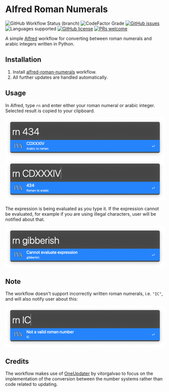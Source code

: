 # Alfred Roman Numerals

![GitHub Workflow Status (branch)](https://github.com/shmulvad/alfred-roman-numerals/workflows/CI/badge.svg)
![CodeFactor Grade](https://img.shields.io/codefactor/grade/github/shmulvad/alfred-roman-numerals)
[![GitHub issues](https://img.shields.io/github/issues/shmulvad/alfred-roman-numerals)][issues]
![Languages supported](https://img.shields.io/badge/python-3.6%20%7C%203.7%20%7C%203.8%20%7C%203.9-blue)
[![GitHub license](https://img.shields.io/github/license/shmulvad/alfred-roman-numerals)][license]
[![PRs welcome](https://img.shields.io/badge/PRs-welcome-brightgreen)][makeAPullRequest]

A simple [Alfred][alfred] workflow for converting between roman numerals and arabic integers written in Python.

## Installation
1. Install [alfred-roman-numerals][release] workflow.
2. All further updates are handled automatically.

## Usage
In Alfred, type `rn` and enter either your roman numeral or arabic integer. Selected result is copied to your clipboard.

<p align="center">
  <img src="images/arabic_to_roman.png?raw=true" alt="Arabic to Roman" />
  <img src="images/roman_to_arabic.png?raw=true" alt="Roman to Arabic" />
</p>

The expression is being evaluated as you type it. If the expression cannot be evaluated, for example if you are using illegal characters, user will be notified about that.

<p align="center">
  <img src="images/gibberish.png?raw=true" alt="Gibberish" />
</p>


## Note
The workflow doesn't support incorrectly written roman numerals, i.e. `"IC"`, and will also notify user about this:

<p align="center">
  <img src="images/invalid_roman.png?raw=true" alt="Invalid Roman" />
</p>

## Credits
The workflow makes use of [OneUpdater][oneUpdater] by vitorgalvao to focus on the implementation of the conversion between the number systems rather than code related to updating.

[license]: https://github.com/shmulvad/alfred-roman-numerals/blob/master/LICENSE
[issues]: https://github.com/shmulvad/alfred-roman-numerals/issues
[release]: https://github.com/shmulvad/alfred-roman-numerals/releases/latest
[makeAPullRequest]: https://makeapullrequest.com
[alfred]: https://www.alfredapp.com/
[oneUpdater]: https://github.com/vitorgalvao/alfred-workflows/tree/master/OneUpdater